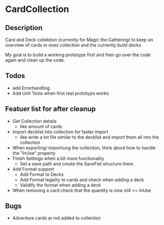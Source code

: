 # CardCollection

## Description
Card and Deck collektion (currently for Magic the Gathering) to keep an overview of cards in ones collection and the currently build decks

My goal is to build a working prototype first and then go over the code again and clean up the code. 

## Todos
- add Errorhandling
- Add Unit Tests when first real prototype works

## Featuer list for after cleanup
- Get Collection details 
	- like amount of cards
- Import decklist into collection for faster import
	- like write a txt file similar to the decklist and import them all into the collection
- When exporting/ importiung the collection, think about how to handle the "InUse" property
- Finish Settings when a bit more functionality
	- Set a save path and create the SaveFiel structure there
- Add Format support
	- Add Format to Decks
	- Add Format legality to cards and check when adding a deck
	- Validify the format when adding a deck
- When removing a card check that the quantity is now still >= InUse

## Bugs
- Adventure cards ar not added to collection